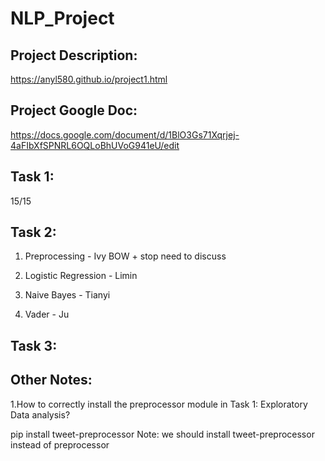 # NLP_Project

## Project Description:
https://anyl580.github.io/project1.html

## Project Google Doc:

https://docs.google.com/document/d/1BlO3Gs71Xqrjej-4aFIbXfSPNRL6OQLoBhUVoG941eU/edit

## Task 1:
15/15

## Task 2:
1. Preprocessing - Ivy 
BOW + stop need to discuss

2. Logistic Regression - Limin
3. Naive Bayes - Tianyi
4. Vader - Ju

## Task 3:

## Other Notes: 
1.How to correctly install the preprocessor module in Task 1: Exploratory Data analysis?

pip install tweet-preprocessor Note: we should install tweet-preprocessor instead of preprocessor
